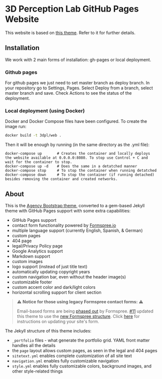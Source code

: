 # 3D Perception Lab GitHub Pages Website
This website is based on [this theme](https://github.com/raviriley/agency-jekyll-theme). Refer to it for further details.

## Installation
We work with 2 main forms of installation: gh-pages or local deployment.

### Github pages
For github pages we just need to set master branch as deploy branch. In your repository go to Settings, Pages. Select Deploy from a branch, select master branch and save. Check Actions to see the status of the deployment.

### Local deployment (using Docker)
Docker and Docker Compose files have been configured. To create the image run:
```sh
docker build -t 3dpl/web .
```

Then it will be enough by running (in the same directory as the .yml file):
```
docker-compose up       # Creates the container and locally deploys the website available at 0.0.0.0:8080. To stop use Control + C and wait for the container to stop.
docker-compose up -d    # Does the same in a detatched manner
docker-compose stop     # To stop the container when running detatched
docker-compose down     # To stop the container (if running detached) besides removing the container and created networks.
```

## About

This is the [Agency Bootstrap theme](https://startbootstrap.com/themes/agency/), converted to a gem-based Jekyll theme with GitHub Pages support with some extra capabilities:

- GitHub Pages support
- contact form functionality powered by [Formspree.io](https://formspree.io)
- multiple language support (currently English, Spanish, & German)
- custom pages
- 404 page
- legal/Privacy Policy page
- Google Analytics support
- Markdown support
- custom images
- logo support (instead of just title text)
- automatically updating copyright years
- custom navigation bar, even without the header image(s)
- customizable footer
- custom accent color and dark/light colors
- horizontal scrolling support for client section


> :warning: **Notice for those using legacy Formspree contact forms:** :warning:
>
> Email-based forms are being [phased out](https://help.formspree.io/hc/en-us/articles/360056076314) by Formspree. [#11](https://github.com/raviriley/agency-jekyll-theme/pull/11) updated this theme to use the [new Formspree structure](https://help.formspree.io/hc/en-us/articles/360017735154-How-to-prevent-spam). Click [here](https://help.formspree.io/hc/en-us/articles/360056076314) for instructions on updating your site's form.


The Jekyll structure of this theme includes:

- `_portfolio` files - what generate the portfolio grid. YAML front matter handles all the details
- the `page` layout allows custom pages, as seen in the legal and 404 pages
- `sitetext.yml` enables complete customization of all site text
- `navigation.yml` enables fully customizable navigation
- `style.yml` enables fully customizable colors, background images, and other style-related things
